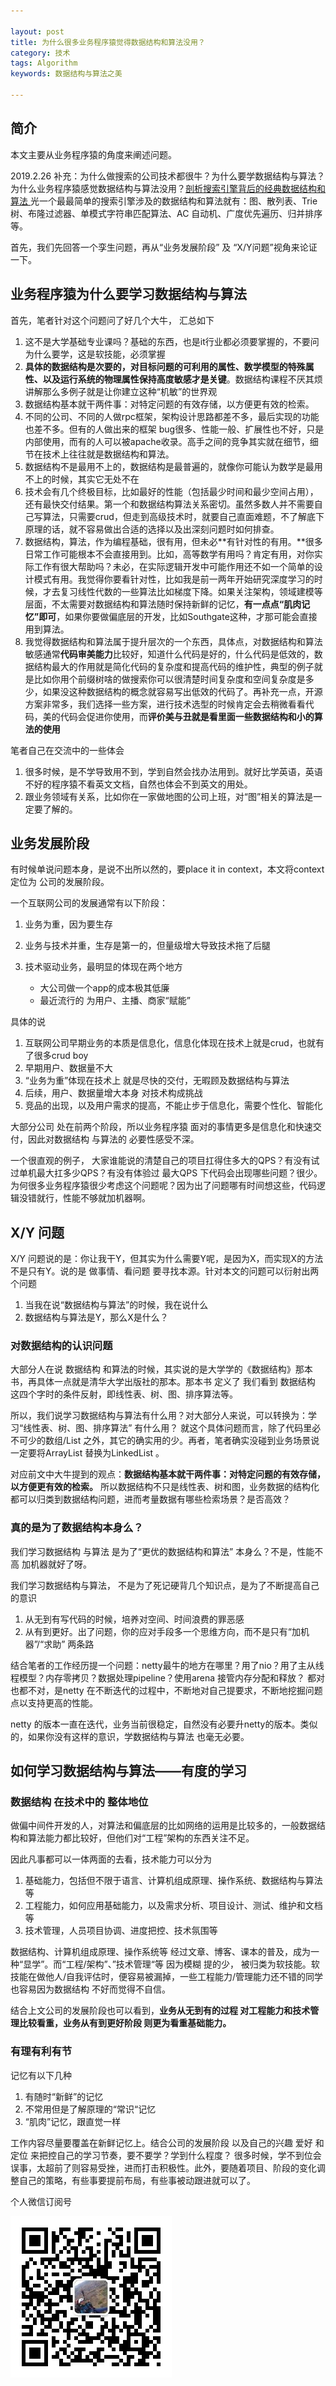 ```yaml
---

layout: post
title: 为什么很多业务程序猿觉得数据结构和算法没用？
category: 技术
tags: Algorithm
keywords: 数据结构与算法之美

---
```


## 简介

本文主要从业务程序猿的角度来阐述问题。

2019.2.26 补充：为什么做搜索的公司技术都很牛？为什么要学数据结构与算法？为什么业务程序猿感觉数据结构与算法没用？[剖析搜索引擎背后的经典数据结构和算法
](https://time.geekbang.org/column/article/79433) 光一个最最简单的搜索引擎涉及的数据结构和算法就有：图、散列表、Trie 树、布隆过滤器、单模式字符串匹配算法、AC 自动机、广度优先遍历、归并排序等。

首先，我们先回答一个孪生问题，再从“业务发展阶段” 及 “X/Y问题”视角来论证一下。

## 业务程序猿为什么要学习数据结构与算法

首先，笔者针对这个问题问了好几个大牛， 汇总如下

1. 这不是大学基础专业课吗？基础的东西，也是it行业都必须要掌握的，不要问为什么要学，这是软技能，必须掌握
2. **具体的数据结构是次要的，对目标问题的可利用的属性、数学模型的特殊属性、以及运行系统的物理属性保持高度敏感才是关键**。数据结构课程不厌其烦讲解那么多例子就是让你建立这种“机敏”的世界观
3. 数据结构基本就干两件事：对特定问题的有效存储，以方便更有效的检索。
4. 不同的公司、不同的人做rpc框架，架构设计思路都差不多，最后实现的功能也差不多。但有的人做出来的框架 bug很多、性能一般、扩展性也不好，只是内部使用，而有的人可以被apache收录。高手之间的竞争其实就在细节，细节在技术上往往就是数据结构和算法。
5. 数据结构不是最用不上的，数据结构是最普遍的，就像你可能认为数学是最用不上的时候，其实它无处不在
6. 技术会有几个终极目标，比如最好的性能（包括最少时间和最少空间占用），还有最快交付结果。第一个和数据结构算法关系密切。虽然多数人并不需要自己写算法，只需要crud，但走到高级技术时，就要自己直面难题，不了解底下原理的话，就不容易做出合适的选择以及出深刻问题时如何排查。
7. 数据结构，算法，作为编程基础，很有用，但未必**有针对性的有用。**很多日常工作可能根本不会直接用到。比如，高等数学有用吗？肯定有用，对你实际工作有很大帮助吗？未必，在实际逻辑开发中可能作用还不如一个简单的设计模式有用。我觉得你要看针对性，比如我是前一两年开始研究深度学习的时候，才去复习线性代数的一些算法比如梯度下降。如果关注架构，领域建模等层面，不太需要对数据结构和算法随时保持新鲜的记忆，**有一点点“肌肉记忆”即可**，如果你要做偏底层的开发，比如Southgate这种，才那可能会直接用到算法。
8. 我觉得数据结构和算法属于提升层次的一个东西，具体点，对数据结构和算法敏感通常**代码审美能力**比较好，知道什么代码是好的，什么代码是低效的，数据结构最大的作用就是简化代码的复杂度和提高代码的维护性，典型的例子就是比如你用个前缀树啥的做搜索你可以很清楚时间复杂度和空间复杂度是多少，如果没这种数据结构的概念就容易写出低效的代码了。再补充一点，开源方案非常多，我们选择一些方案，进行技术选型的时候肯定会去稍微看看代码，美的代码会促进你使用，而**评价美与丑就是看里面一些数据结构和小的算法的使用**


笔者自己在交流中的一些体会

1. 很多时候，是不学导致用不到，学到自然会找办法用到。就好比学英语，英语不好的程序猿不看英文文档，自然也体会不到英文的用处。
2. 跟业务领域有关系，比如你在一家做地图的公司上班，对“图”相关的算法是一定要了解的。



## 业务发展阶段

有时候单说问题本身，是说不出所以然的，要place it in context，本文将context 定位为 公司的发展阶段。

一个互联网公司的发展通常有以下阶段：

1. 业务为重，因为要生存
2. 业务与技术并重，生存是第一的，但量级增大导致技术拖了后腿
3. 技术驱动业务，最明显的体现在两个地方

	* 大公司做一个app的成本极其低廉
	* 最近流行的 为用户、主播、商家“赋能”

具体的说

1. 互联网公司早期业务的本质是信息化，信息化体现在技术上就是crud，也就有了很多crud boy
2. 早期用户、数据量不大
3. “业务为重”体现在技术上 就是尽快的交付，无暇顾及数据结构与算法
4. 后续，用户、数据量增大本身 对技术构成挑战
5. 竞品的出现，以及用户需求的提高，不能止步于信息化，需要个性化、智能化

大部分公司 处在前两个阶段，所以业务程序猿 面对的事情更多是信息化和快速交付，因此对数据结构 与算法的 必要性感受不深。


一个很直观的例子， 大家谁能说的清楚自己的项目扛得住多大的QPS？有没有试过单机最大扛多少QPS？有没有体验过 最大QPS 下代码会出现哪些问题？很少。为何很多业务程序猿很少考虑这个问题呢？因为出了问题哪有时间想这些，代码逻辑没错就行，性能不够就加机器啊。


## X/Y 问题

X/Y 问题说的是：你让我干Y，但其实为什么需要Y呢，是因为X，而实现X的方法 不是只有Y。说的是 做事情、看问题 要寻找本源。针对本文的问题可以衍射出两个问题

1. 当我在说“数据结构与算法”的时候，我在说什么
2. 数据结构与算法是Y，那么X是什么？
### 对数据结构的认识问题

大部分人在说 数据结构 和算法的时候，其实说的是大学学的《数据结构》那本书，再具体一点就是清华大学出版社的那本。那本书 定义了 我们看到 数据结构 这四个字时的条件反射，即线性表、树、图、排序算法等。

所以，我们说学习数据结构与算法有什么用？对大部分人来说，可以转换为：学习“线性表、树、图、排序算法” 有什么用？ 就这个具体问题而言，除了代码里必不可少的数组/List 之外，其它的确实用的少。再者，笔者确实没碰到业务场景说 一定要将ArrayList 替换为LinkedList 。

对应前文中大牛提到的观点：**数据结构基本就干两件事：对特定问题的有效存储，以方便更有效的检索。** 所以数据结构不只是线性表、树和图，业务数据的结构化都可以归类到数据结构问题，进而考量数据有哪些检索场景？是否高效？


### 真的是为了数据结构本身么？

我们学习数据结构 与算法 是为了“更优的数据结构和算法” 本身么？不是，性能不高 加机器就好了呀。

我们学习数据结构与算法， 不是为了死记硬背几个知识点，是为了不断提高自己的意识

1. 从无到有写代码的时候，培养对空间、时间浪费的罪恶感
2. 从有到更好。出了问题，你的应对手段多一个思维方向，而不是只有“加机器”/“求助” 两条路

结合笔者的工作经历提一个问题：netty最牛的地方在哪里？用了nio？用了主从线程模型？内存零拷贝？数据处理pipeline？使用arena 接管内存分配和释放？ 都对也都不对，是netty 在不断迭代的过程中，不断地对自己提要求，不断地挖掘问题点以支持更高的性能。

netty 的版本一直在迭代，业务当前很稳定，自然没有必要升netty的版本。类似的，如果你没有这样的意识，学数据结构与算法 也毫无必要。

## 如何学习数据结构与算法——有度的学习

### 数据结构 在技术中的 整体地位

做偏中间件开发的人，对算法和偏底层的比如网络的运用是比较多的，一般数据结构和算法能力都比较好，但他们对“工程”架构的东西关注不足。

因此凡事都可以一体两面的去看，技术能力可以分为

1. 基础能力，包括但不限于语言、计算机组成原理、操作系统、数据结构与算法等
2. 工程能力，如何应用基础能力，以及需求分析、项目设计、测试、维护和文档等
3. 技术管理，人员项目协调、进度把控、技术氛围等

数据结构、计算机组成原理、操作系统等 经过文章、博客、课本的普及，成为一种“显学”。而“工程/架构”、”技术管理“等 因为模糊 提的少， 被归类为软技能。软技能在做他人/自我评估时，便容易被漏掉，一些工程能力/管理能力还不错的同学 也容易因为数据结构 不好而觉得不自信。

结合上文公司的发展阶段也可以看到，**业务从无到有的过程 对工程能力和技术管理比较看重，业务从有到更好阶段 则更为看重基础能力。**

### 有理有利有节

记忆有以下几种

1. 有随时“新鲜”的记忆
2. 不常用但是了解原理的“常识“记忆
3. “肌肉”记忆，跟直觉一样

工作内容尽量要覆盖在新鲜记忆上。结合公司的发展阶段 以及自己的兴趣 爱好 和 定位 来把控自己的学习节奏，要不要学？学到什么程度？ 很多时候，学不到位会误事，太超前了则容易受挫，进而打击积极性。此外，要随着项目、阶段的变化调整自己的策略，有些事要提前布局，有些事被动跟进就可以了。

个人微信订阅号

![](/public/upload/qrcode_for_gh.jpg)











